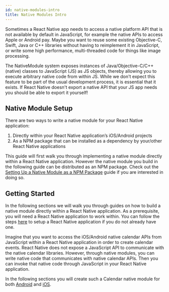 ```yaml
---
id: native-modules-intro
title: Native Modules Intro
---
```


Sometimes a React Native app needs to access a native platform API that is not available by default in JavaScript, for example the native APIs to access Apple or Android pay. Maybe you want to reuse some existing Objective-C, Swift, Java or C++ libraries without having to reimplement it in JavaScript, or write some high performance, multi-threaded code for things like image processing.

The NativeModule system exposes instances of Java/Objective-C/C++ (native) classes to JavaScript (JS) as JS objects, thereby allowing you to execute arbitrary native code from within JS. While we don't expect this feature to be part of the usual development process, it is essential that it exists. If React Native doesn't export a native API that your JS app needs you should be able to export it yourself!

## Native Module Setup

There are two ways to write a native module for your React Native application:

1. Directly within your React Native application’s iOS/Android projects
2. As a NPM package that can be installed as a dependency by your/other React Native applications

This guide will first walk you through implementing a native module directly within a React Native application. However the native module you build in the following guide can be distributed as an NPM package. Check out the [Setting Up a Native Module as a NPM Package](native-modules-setup) guide if you are interested in doing so.

## Getting Started

In the following sections we will walk you through guides on how to build a native module directly within a React Native application. As a prerequisite, you will need a React Native application to work within. You can follow the steps [here](getting-started) to setup a React Native application if you do not already have one.

Imagine that you want to access the iOS/Android native calendar APIs from JavaScript within a React Native application in order to create calendar events. React Native does not expose a JavaScript API to communicate with the native calendar libraries. However, through native modules, you can write native code that communicates with native calendar APIs. Then you can invoke that native code through JavaScript in your React Native application.

In the following sections you will create such a Calendar native module for both [Android](native-modules-android) and [iOS](native-modules-ios).
